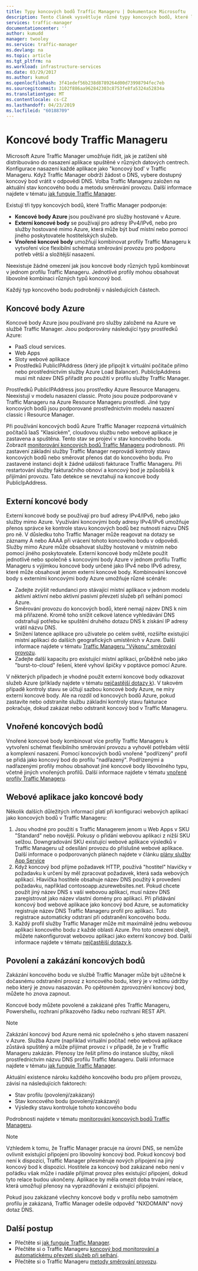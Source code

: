 ```yaml
---
title: Typy koncových bodů Traffic Manageru | Dokumentace Microsoftu
description: Tento článek vysvětluje různé typy koncových bodů, které lze použít s Azure Traffic Managerem
services: traffic-manager
documentationcenter: ''
author: kumudd
manager: twooley
ms.service: traffic-manager
ms.devlang: na
ms.topic: article
ms.tgt_pltfrm: na
ms.workload: infrastructure-services
ms.date: 03/29/2017
ms.author: kumud
ms.openlocfilehash: 3f41edef56b238d8789264d00d73998794fec7eb
ms.sourcegitcommit: 3102f886aa962842303c8753fe8fa5324a52834a
ms.translationtype: MT
ms.contentlocale: cs-CZ
ms.lasthandoff: 04/23/2019
ms.locfileid: "60188709"
---
```

# <a name="traffic-manager-endpoints"></a>Koncové body Traffic Manageru
Microsoft Azure Traffic Manager umožňuje řídit, jak je zatížení sítě distribuováno do nasazení aplikace spuštěné v různých datových centrech. Konfigurace nasazení každé aplikace jako "koncový bod' v Traffic Manageru. Když Traffic Manager obdrží žádost o DNS, vybere dostupný koncový bod vrátit v odpovědi DNS. Volba Traffic Manageru založen na aktuální stav koncového bodu a metodu směrování provozu. Další informace najdete v tématu [jak funguje Traffic Manager](traffic-manager-how-it-works.md).

Existují tři typy koncových bodů, které Traffic Manager podporuje:
* **Koncové body Azure** jsou používané pro služby hostované v Azure.
* **Externí koncové body** se používají pro adresy IPv4/IPv6, nebo pro služby hostované mimo Azure, která může být buď místní nebo pomocí jiného poskytovatele hostitelských služeb.
* **Vnořené koncové body** umožňují kombinovat profily Traffic Manageru k vytvoření více flexibilní schémata směrování provozu pro podporu potřeb větší a složitější nasazení.

Neexistuje žádné omezení jak jsou koncové body různých typů kombinovat v jednom profilu Traffic Manageru. Jednotlivé profily mohou obsahovat libovolné kombinaci různých typů koncový bod.

Každý typ koncového bodu podrobněji v následujících částech.

## <a name="azure-endpoints"></a>Koncové body Azure

Koncové body Azure jsou používané pro služby založené na Azure ve službě Traffic Manager. Jsou podporovány následující typy prostředků Azure:

* PaaS cloud services.
* Web Apps
* Sloty webové aplikace
* Prostředků PublicIPAddress (který jde připojit k virtuální počítače přímo nebo prostřednictvím služby Azure Load Balancer). PublicIpAddress musí mít název DNS přiřadit pro použití v profilu služby Traffic Manager.

Prostředků PublicIPAddress jsou prostředky Azure Resource Manageru. Neexistují v modelu nasazení classic. Proto jsou pouze podporované v Traffic Manageru na Azure Resource Manageru prostředí. Jiné typy koncových bodů jsou podporované prostřednictvím modelu nasazení classic i Resource Manager.

Při používání koncových bodů Azure Traffic Manager rozpozná virtuálních počítačů IaaS "Klasickém", cloudovou službu nebo webové aplikace je zastavena a spuštěna. Tento stav se projeví v stav koncového bodu. Zobrazit [monitorování koncových bodů Traffic Manageru](traffic-manager-monitoring.md#endpoint-and-profile-status) podrobnosti. Při zastavení základní služby Traffic Manager neprovádí kontroly stavu koncových bodů nebo směrovat přenos dat do koncového bodu. Pro zastavené instanci dojít k žádné události fakturace Traffic Manageru. Při restartování služby fakturačního obnoví a koncový bod je způsobilá k přijímání provozu. Tato detekce se nevztahují na koncové body PublicIpAddress.

## <a name="external-endpoints"></a>Externí koncové body

Externí koncové body se používají pro buď adresy IPv4/IPv6, nebo jako služby mimo Azure. Využívání koncovými body adresy IPv4/IPv6 umožňuje přenos správce ke kontrole stavu koncových bodů bez nutnosti názvu DNS pro ně. V důsledku toho Traffic Manager může reagovat na dotazy se záznamy A nebo AAAA při vrácení tohoto koncového bodu v odpovědi. Služby mimo Azure může obsahovat služby hostované v místním nebo pomocí jiného poskytovatele. Externí koncové body můžete použít jednotlivě nebo společně s koncovými body Azure v jednom profilu Traffic Manageru s výjimkou koncové body určené jako IPv4 nebo IPv6 adresy, které může obsahovat jenom externí koncové body. Kombinování koncové body s externími koncovými body Azure umožňuje různé scénáře:

* Zadejte zvýšit redundanci pro stávající místní aplikace v jednom modelu aktivní aktivní nebo aktivní pasivní převzetí služeb při selhání pomocí Azure. 
* Směrování provozu do koncových bodů, které nemají název DNS k nim má přiřazené. Kromě toho snížit celkové latence vyhledávání DNS odstraňují potřebu ke spuštění druhého dotazu DNS k získání IP adresy vrátil názvu DNS. 
* Snížení latence aplikace pro uživatele po celém světě, rozšiřte existující místní aplikaci do dalších geografických umístěních v Azure. Další informace najdete v tématu [Traffic Manageru "Výkonu" směrování provozu](traffic-manager-routing-methods.md#performance).
* Zadejte další kapacitu pro existující místní aplikaci, průběžně nebo jako "burst-to-cloud" řešení, které vyhoví špičky v poptávce pomocí Azure.

V některých případech je vhodné použít externí koncové body odkazovat služeb Azure (příklady najdete v tématu [nejčastější dotazy k](traffic-manager-faqs.md#traffic-manager-endpoints)). V takovém případě kontroly stavu se účtují sazbou koncové body Azure, ne míry externí koncové body. Ale na rozdíl od koncových bodů Azure, pokud zastavíte nebo odstraníte službu základní kontroly stavu fakturace pokračuje, dokud zakázat nebo odstranit koncový bod v Traffic Manageru.

## <a name="nested-endpoints"></a>Vnořené koncových bodů

Vnořené koncové body kombinovat více profily Traffic Manageru k vytvoření schémat flexibilního směrování provozu a vyhověl potřebám větší a komplexní nasazení. Pomocí koncových bodů vnořené "podřízený" profil se přidá jako koncový bod do profilu "nadřazený". Podřízenými a nadřazenými profily mohou obsahovat jiné koncové body libovolného typu, včetně jiných vnořených profilů. Další informace najdete v tématu [vnořené profily Traffic Manageru](traffic-manager-nested-profiles.md).

## <a name="web-apps-as-endpoints"></a>Webové aplikace jako koncové body

Několik dalších důležitých informací platí při konfiguraci webových aplikací jako koncových bodů v Traffic Manageru:

1. Jsou vhodné pro použití s Traffic Managerem jenom u Web Apps v SKU "Standard" nebo novější. Pokusy o přidání webovou aplikaci z nižší SKU selžou. Downgradování SKU existující webové aplikace výsledků v Traffic Manageru už odesílání provozu do příslušné webové aplikace. Další informace o podporovaných plánech najdete v článku [plány služby App Service](https://azure.microsoft.com/en-us/pricing/details/app-service/plans/)
2. Když koncový bod přijme požadavek HTTP, používá "hostitel" hlavičky v požadavku k určení by měl zpracovat požadavek, která sada webových aplikací. Hlavička hostitele obsahuje název DNS použitý k provedení požadavku, například contosoapp.azurewebsites.net. Pokud chcete použít jiný název DNS s vaší webovou aplikací, musí název DNS zaregistrovat jako název vlastní domény pro aplikaci. Při přidávání koncový bod webové aplikace jako koncový bod Azure, se automaticky registruje název DNS Traffic Manageru profil pro aplikaci. Tuto registrace automaticky odstraní při odstranění koncového bodu.
3. Každý profil služby Traffic Manager může mít maximálně jednu webovou aplikaci koncového bodu z každé oblasti Azure. Pro toto omezení obejít, můžete nakonfigurovat webovou aplikaci jako externí koncový bod. Další informace najdete v tématu [nejčastější dotazy k](traffic-manager-faqs.md#traffic-manager-endpoints).

## <a name="enabling-and-disabling-endpoints"></a>Povolení a zakázání koncových bodů

Zakázání koncového bodu ve službě Traffic Manager může být užitečné k dočasnému odstranění provoz z koncového bodu, který je v režimu údržby nebo který je znovu nasazován. Po opětovném zprovoznění koncový bod, můžete ho znova zapnout.

Koncové body můžete povolené a zakázané přes Traffic Manageru, Powershellu, rozhraní příkazového řádku nebo rozhraní REST API.

> [!NOTE]
> Zakázání koncový bod Azure nemá nic společného s jeho stavem nasazení v Azure. Služba Azure (například virtuální počítač nebo webová aplikace zůstává spuštěný a může přijímat provoz i v případě, že je v Traffic Manageru zakázán. Přenosy lze řešit přímo do instance služby, nikoli prostřednictvím názvu DNS profilu Traffic Manageru. Další informace najdete v tématu [jak funguje Traffic Manager](traffic-manager-how-it-works.md).

Aktuální existence nároku každého koncového bodu pro příjem provozu, závisí na následujících faktorech:

* Stav profilu (povolený/zakázaný)
* Stav koncového bodu (povolený/zakázaný)
* Výsledky stavu kontroluje tohoto koncového bodu

Podrobnosti najdete v tématu [monitorování koncových bodů Traffic Manageru](traffic-manager-monitoring.md#endpoint-and-profile-status).

> [!NOTE]
> Vzhledem k tomu, že Traffic Manager pracuje na úrovni DNS, se nemůže ovlivnit existující připojení pro libovolný koncový bod. Pokud koncový bod není k dispozici, Traffic Manager přesměruje nových připojení na jiný koncový bod k dispozici. Hostitele za koncový bod zakázané nebo není v pořádku však může i nadále přijímat provoz přes existující připojení, dokud tyto relace budou ukončeny. Aplikace by měla omezit doba trvání relace, která umožňují přenosy na vyprazdňování z existující připojení.

Pokud jsou zakázané všechny koncové body v profilu nebo samotném profilu je zakázaná, Traffic Manager odešle odpověď "NXDOMAIN" nový dotaz DNS.


## <a name="next-steps"></a>Další postup

* Přečtěte si [jak funguje Traffic Manager](traffic-manager-how-it-works.md).
* Přečtěte si o Traffic Manageru [koncový bod monitorování a automatickému převzetí služeb při selhání](traffic-manager-monitoring.md).
* Přečtěte si o Traffic Manageru [metody směrování provozu](traffic-manager-routing-methods.md).
